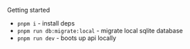 Getting started

- `pnpm i` - install deps
- `pnpm run db:migrate:local` - migrate local sqlite database
- `pnpm run dev` - boots up api locally
